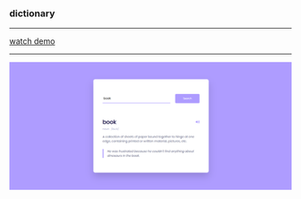 ### dictionary
<hr>
<a href ='https://omidfoladvand4.github.io/dictionary/'>watch demo</a>
<hr>
<img src = './images/dictionary-image.png'>